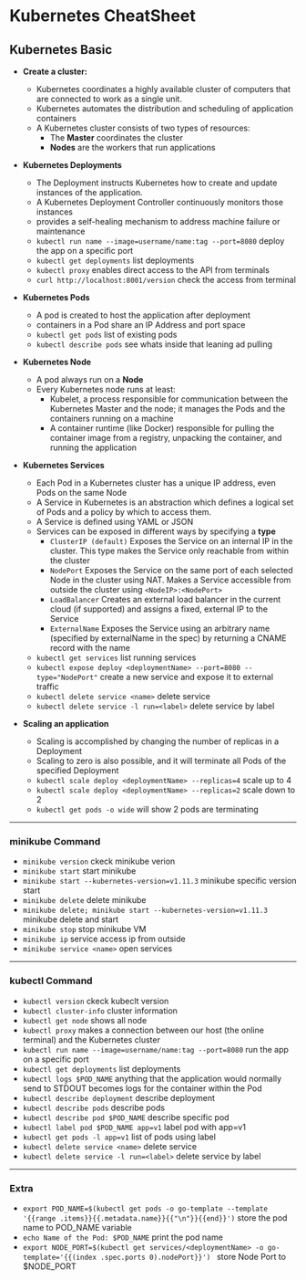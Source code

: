 # Kubernetes CheatSheet

## Kubernetes Basic

* **Create a cluster:**
    * Kubernetes coordinates a highly available cluster of computers that 
    are connected to work as a single unit.
    * Kubernetes automates the distribution and scheduling of application
     containers 
    * A Kubernetes cluster consists of two types of resources:
        * The **Master** coordinates the cluster
        * **Nodes** are the workers that run applications

* **Kubernetes Deployments**
    * The Deployment instructs Kubernetes how to create and update 
    instances of the application.
    * A Kubernetes Deployment Controller continuously monitors those instances
    * provides a self-healing mechanism to address machine failure or maintenance
    * `kubectl run name --image=username/name:tag --port=8080` deploy the app on a specific port
    * `kubectl get deployments` list deployments
    * `kubectl proxy` enables direct access to the API from terminals
    * `curl http://localhost:8001/version` check the access from terminal

* **Kubernetes Pods**    
    * A pod is created to host the application after deployment 
    * containers in a Pod share an IP Address and port space
    * `kubectl get pods` list of existing pods
    * `kubectl describe pods` see whats inside that leaning ad pulling

* **Kubernetes Node**
    * A pod always run on a **Node**
    * Every Kubernetes node runs at least:
        * Kubelet, a process responsible for communication between the
        Kubernetes Master and the node; it manages the Pods and the containers 
        running on a machine
        * A container runtime (like Docker) responsible for pulling the 
        container image from a registry, unpacking the container, and running 
        the application
* **Kubernetes Services**
    * Each Pod in a Kubernetes cluster has a unique IP address, even Pods on the same Node
    * A Service in Kubernetes is an abstraction which defines a logical set of Pods and a policy by which to access them. 
    * A Service is defined using YAML or JSON
    * Services can be exposed in different ways by specifying a **type**
        * `ClusterIP (default)` Exposes the Service on an internal IP in the cluster. This type makes the Service only reachable from within the cluster
        * `NodePort` Exposes the Service on the same port of each selected Node in the cluster using NAT. Makes a Service accessible from outside the cluster using 
        `<NodeIP>:<NodePort>`
        * `LoadBalancer` Creates an external load balancer in the current cloud (if supported) and assigns a fixed, external IP to the Service
        * `ExternalName` Exposes the Service using an arbitrary name (specified by externalName in the spec) by returning a CNAME record with the name
    * `kubectl get services` list running services 
    * `kubectl expose deploy <deploymentName> --port=8080 --type="NodePort"` create a new service and expose it to external traffic
    * `kubectl delete service <name>` delete service
    * `kubectl delete service -l run=<label>` delete service by label 

* **Scaling an application**
    * Scaling is accomplished by changing the number of replicas in a Deployment
    * Scaling to zero is also possible, and it will terminate all Pods of the specified Deployment
    * `kubectl scale deploy <deploymentName> --replicas=4` scale up to 4
    * `kubectl scale deploy <deploymentName> --replicas=2` scale down to 2
    * `kubectl get pods -o wide` will show 2 pods are terminating 
    
-------------------------------------------------------------------  
### minikube Command
* `minikube version`    ckeck minikube verion
* `minikube start`  start minikube
* `minikube start --kubernetes-version=v1.11.3` minikube specific version start
* `minikube delete` delete minikube 
* `minikube delete; minikube start --kubernetes-version=v1.11.3` minikube delete and start
* `minikube stop` stop minikube VM
* `minikube ip` service access ip from outside 
* `minikube service <name>` open services
-------------------------

### kubectl Command

* `kubectl version` ckeck kubeclt version
* `kubectl cluster-info` cluster information
* `kubectl get node` shows all node
* `kubectl proxy`   makes a connection between our host (the online terminal) and the Kubernetes cluster
* `kubectl run name --image=username/name:tag --port=8080` run the app on a specific port
* `kubectl get deployments` list deployments
* `kubectl logs $POD_NAME` anything that the application would normally send to STDOUT becomes logs for the container within the Pod
* `kubectl describe deployment` describe deployment 
* `kubectl describe pods` describe pods
* `kubectl describe pod $POD_NAME` describe specific pod
* `kubectl label pod $POD_NAME app=v1` label pod with app=v1
* `kubectl get pods -l app=v1` list of pods using label 
* `kubectl delete service <name>` delete service
* `kubectl delete service -l run=<label>` delete service by label

----------------------------------
### Extra

* `export POD_NAME=$(kubectl get pods -o go-template --template '{{range .items}}{{.metadata.name}}{{"\n"}}{{end}}')` store the pod name to POD_NAME variable
* `echo Name of the Pod: $POD_NAME` print the pod name
* `export NODE_PORT=$(kubectl get services/<deploymentName> -o go-template='{{(index .spec.ports 0).nodePort}}')
` store Node Port to $NODE_PORT
